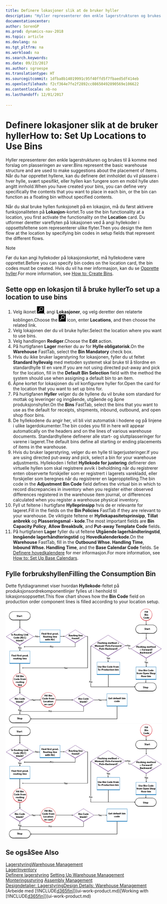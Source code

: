```yaml
---
title: Definere lokasjoner slik at de bruker hyller
description: "Hyller representerer den enkle lagerstrukturen og brukes til å komme med forslag om plasseringen av varer. Når du har opprettet hyllene, kan du definere det innholdet du vil plassere i hver hylle, svært spesifikt, eller hyllen kan fungere som en mobil hylle uten angitt innhold."
documentationcenter: 
author: SorenGP
ms.prod: dynamics-nav-2018
ms.topic: article
ms.devlang: na
ms.tgt_pltfrm: na
ms.workload: na
ms.search.keywords: 
ms.date: 09/23/2017
ms.author: sgroespe
ms.translationtype: HT
ms.sourcegitcommit: 1dfba8b14019991c95f40ffd5f7fbaed5df414eb
ms.openlocfilehash: f2cf364e7fe2f2892cc08650492890569e106622
ms.contentlocale: nb-no
ms.lasthandoff: 12/01/2017

---
```

# <a name="how-to-set-up-locations-to-use-bins"></a><span data-ttu-id="e5b79-104">Definere lokasjoner slik at de bruker hyller</span><span class="sxs-lookup"><span data-stu-id="e5b79-104">How to: Set Up Locations to Use Bins</span></span>
<span data-ttu-id="e5b79-105">Hyller representerer den enkle lagerstrukturen og brukes til å komme med forslag om plasseringen av varer.</span><span class="sxs-lookup"><span data-stu-id="e5b79-105">Bins represent the basic warehouse structure and are used to make suggestions about the placement of items.</span></span> <span data-ttu-id="e5b79-106">Når du har opprettet hyllene, kan du definere det innholdet du vil plassere i hver hylle, svært spesifikt, eller hyllen kan fungere som en mobil hylle uten angitt innhold.</span><span class="sxs-lookup"><span data-stu-id="e5b79-106">When you have created your bins, you can define very specifically the contents that you want to place in each bin, or the bin can function as a floating bin without specified contents.</span></span>  

<span data-ttu-id="e5b79-107">Når du skal bruke hyllen funksjonelt på en lokasjon, må du først aktivere funksjonaliteten på **Lokasjon**-kortet.</span><span class="sxs-lookup"><span data-stu-id="e5b79-107">To use the bin functionality at a location, you first activate the functionality on the **Location** card.</span></span> <span data-ttu-id="e5b79-108">Du utformer deretter vareflyten på lokasjonen ved å angi hyllekoder i oppsettsfeltene som representerer ulike flyter.</span><span class="sxs-lookup"><span data-stu-id="e5b79-108">Then you design the item flow at the location by specifying bin codes in setup fields that represent the different flows.</span></span>  

> [!NOTE]  
>  <span data-ttu-id="e5b79-109">Før du kan angi hyllekoder på lokasjonskortet, må hyllekodene være opprettet.</span><span class="sxs-lookup"><span data-stu-id="e5b79-109">Before you can specify bin codes on the location card, the bin codes must be created.</span></span> <span data-ttu-id="e5b79-110">Hvis du vil ha mer informasjon, kan du se [Opprette hyller](warehouse-how-to-create-individual-bins.md).</span><span class="sxs-lookup"><span data-stu-id="e5b79-110">For more information, see [How to: Create Bins](warehouse-how-to-create-individual-bins.md).</span></span>  

## <a name="to-set-up-a-location-to-use-bins"></a><span data-ttu-id="e5b79-111">Sette opp en lokasjon til å bruke hyller</span><span class="sxs-lookup"><span data-stu-id="e5b79-111">To set up a location to use bins</span></span>  
1.  <span data-ttu-id="e5b79-112">Velg ikonet ![Søk etter side eller rapport](media/ui-search/search_small.png "Søk etter side eller rapport"), angi **Lokasjoner**, og velg deretter den relaterte koblingen.</span><span class="sxs-lookup"><span data-stu-id="e5b79-112">Choose the ![Search for Page or Report](media/ui-search/search_small.png "Search for Page or Report icon") icon, enter **Locations**, and then choose the related link.</span></span>  
2.  <span data-ttu-id="e5b79-113">Velg lokajonen der du vil bruke hyller.</span><span class="sxs-lookup"><span data-stu-id="e5b79-113">Select the location where you want to use bins.</span></span>  
3.  <span data-ttu-id="e5b79-114">Velg handlingen **Rediger**.</span><span class="sxs-lookup"><span data-stu-id="e5b79-114">Choose the **Edit** action.</span></span>  
4.  <span data-ttu-id="e5b79-115">På hurtigfanen **Lager** merker du av for **Hylle obligatorisk**.</span><span class="sxs-lookup"><span data-stu-id="e5b79-115">On the **Warehouse** FastTab, select the **Bin Mandatory** check box.</span></span>  
5.  <span data-ttu-id="e5b79-116">Hvis du ikke bruker lagerstyring for lokasjonen, fyller du ut feltet **Standard hyllevalg** med metoden systemet skal bruke til å tilordne en standardhylle til en vare.</span><span class="sxs-lookup"><span data-stu-id="e5b79-116">If you are not using directed put-away and pick for the location, fill in the **Default Bin Selection** field with the method the system should use when assigning a default bin to an item.</span></span>  
6.  <span data-ttu-id="e5b79-117">Åpne kortet for lokasjonen du vil konfigurere hyller for.</span><span class="sxs-lookup"><span data-stu-id="e5b79-117">Open the card for the location that you want to set up bins for.</span></span>
7.  <span data-ttu-id="e5b79-118">På hurtigfanen **Hyller** velger du de hyllene du vil bruke som standard for mottak og leveringer og inngående, utgående og åpne produksjonshyller.</span><span class="sxs-lookup"><span data-stu-id="e5b79-118">On the **Bins** FastTab, select the bins that you want to use as the default for receipts, shipments, inbound, outbound, and open shop floor bins.</span></span>  
8.  <span data-ttu-id="e5b79-119">De hyllekodene du angir her, vil bli vist automatisk i hodene og på linjene i ulike lagerdokumenter.</span><span class="sxs-lookup"><span data-stu-id="e5b79-119">The bin codes you fill in here will appear automatically on the headers and on the lines of various warehouse documents.</span></span> <span data-ttu-id="e5b79-120">Standardhyllene definerer alle start- og sluttplasseringer for varene i lageret.</span><span class="sxs-lookup"><span data-stu-id="e5b79-120">The default bins define all starting or ending placements of items in the warehouse.</span></span>  
9.  <span data-ttu-id="e5b79-121">Hvis du bruker lagerstyring, velger du en hylle til lagerjusteringer.</span><span class="sxs-lookup"><span data-stu-id="e5b79-121">If you are using directed put-away and pick, select a bin for your warehouse adjustments.</span></span> <span data-ttu-id="e5b79-122">Hyllekoden i feltet **Hyllekode for justering** definerer den virtuelle hyllen som skal registrere avvik i beholdning når du registrerer enten observerte forskjeller som er registrert i lagerets varekladd, eller forskjeller som beregnes når du registrerer en lageropptelling.</span><span class="sxs-lookup"><span data-stu-id="e5b79-122">The bin code in the **Adjustment Bin Code** field defines the virtual bin in which to record discrepancies in inventory when you register either observed differences registered in the warehouse item journal, or differences calculated when you register a warehouse physical inventory.</span></span>  
10. <span data-ttu-id="e5b79-123">Fyll ut feltene i hurtigfane **Hylleprinsipp** hvis de er relevante for lageret.</span><span class="sxs-lookup"><span data-stu-id="e5b79-123">Fill in the fields on the **Bin Policies** FastTab if they are relevant to your warehouse.</span></span> <span data-ttu-id="e5b79-124">De viktigste feltene er **Hyllekapasitetsprinsipp**, **Tillat anbrekk** og **Plasseringsmal - kode**.</span><span class="sxs-lookup"><span data-stu-id="e5b79-124">The most important fields are **Bin Capacity Policy**, **Allow Breakbulk**, and **Put-away Template Code** fields.</span></span>  
11. <span data-ttu-id="e5b79-125">På hurtigfanen **Lager** fyller du ut feltene **Utgående lagerhåndteringstid**, **Inngående lagerhåndteringstid** og **Hovedkalenderkode**.</span><span class="sxs-lookup"><span data-stu-id="e5b79-125">On the **Warehouse** FastTab, fill in the **Outbound Whse. Handling Time**, **Inbound Whse. Handling Time**, and the **Base Calendar Code** fields.</span></span> <span data-ttu-id="e5b79-126">Se [Definere hovedkalendere](across-how-to-assign-base-calendars.md) for mer informasjon.</span><span class="sxs-lookup"><span data-stu-id="e5b79-126">For more information, see [How to: Set Up Base Calendars](across-how-to-assign-base-calendars.md).</span></span>

## <a name="filling-the-consumption-bin"></a><span data-ttu-id="e5b79-127">Fylle forbrukshyllen</span><span class="sxs-lookup"><span data-stu-id="e5b79-127">Filling the Consumption Bin</span></span>
<span data-ttu-id="e5b79-128">Dette flytdiagrammet viser hvordan **Hyllekode**-feltet på produksjonsordrekomponentlinjer fylles ut i henhold til lokasjonsoppsettet.</span><span class="sxs-lookup"><span data-stu-id="e5b79-128">This flow chart shows how the **Bin Code** field on production order component lines is filled according to your location setup.</span></span>

<span data-ttu-id="e5b79-129">![Flytskjema for hylle](media/binflow.png "BinFlow")</span><span class="sxs-lookup"><span data-stu-id="e5b79-129">![Bin flow chart](media/binflow.png "BinFlow")</span></span>  

## <a name="see-also"></a><span data-ttu-id="e5b79-130">Se også</span><span class="sxs-lookup"><span data-stu-id="e5b79-130">See Also</span></span>
[<span data-ttu-id="e5b79-131">Lagerstyring</span><span class="sxs-lookup"><span data-stu-id="e5b79-131">Warehouse Management</span></span>](warehouse-manage-warehouse.md)  
[<span data-ttu-id="e5b79-132">Lager</span><span class="sxs-lookup"><span data-stu-id="e5b79-132">Inventory</span></span>](inventory-manage-inventory.md)  
<span data-ttu-id="e5b79-133">[Definere lagerstyring](warehouse-setup-warehouse.md)   </span><span class="sxs-lookup"><span data-stu-id="e5b79-133">[Setting Up Warehouse Management](warehouse-setup-warehouse.md)   </span></span>  
<span data-ttu-id="e5b79-134">[Monteringsstyring](assembly-assemble-items.md)  </span><span class="sxs-lookup"><span data-stu-id="e5b79-134">[Assembly Management](assembly-assemble-items.md)  </span></span>  
[<span data-ttu-id="e5b79-135">Designdetaljer: Lagerstyring</span><span class="sxs-lookup"><span data-stu-id="e5b79-135">Design Details: Warehouse Management</span></span>](design-details-warehouse-management.md)  
<span data-ttu-id="e5b79-136">[Arbeide med [!INCLUDE[d365fin](includes/d365fin_md.md)]](ui-work-product.md)</span><span class="sxs-lookup"><span data-stu-id="e5b79-136">[Working with [!INCLUDE[d365fin](includes/d365fin_md.md)]](ui-work-product.md)</span></span>

